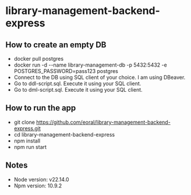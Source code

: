 # library-management-backend-express

## How to create an empty DB 
- docker pull postgres
- docker run -d --name library-management-db -p 5432:5432 -e POSTGRES_PASSWORD=pass123 postgres
- Connect to the DB using SQL client of your choice. I am using DBeaver.
- Go to ddl-script.sql. Execute it using your SQL client.
- Go to dml-script.sql. Execute it using your SQL client.

## How to run the app
- git clone https://github.com/eoral/library-management-backend-express.git
- cd library-management-backend-express
- npm install
- npm run start

## Notes
- Node version: v22.14.0
- Npm version: 10.9.2
